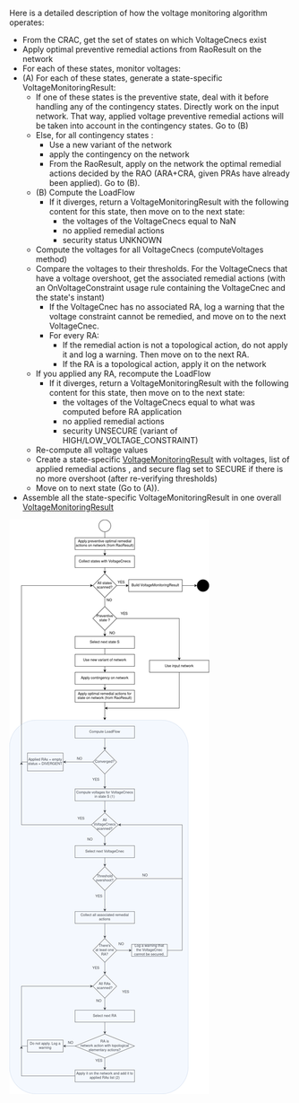 Here is a detailed description of how the voltage monitoring algorithm operates:
- From the CRAC, get the set of states on which VoltageCnecs exist
- Apply optimal preventive remedial actions from RaoResult on the network
- For each of these states, monitor voltages:
- (A) For each of these states, generate a state-specific VoltageMonitoringResult:
  - If one of these states is the preventive state, deal with it before handling any of the contingency states. Directly work on the input
    network. That way, applied voltage preventive remedial actions will be taken into account in the contingency states. Go to (B)
  - Else, for all contingency states :
    - Use a new variant of the network
    - apply the contingency on the network
    - From the RaoResult, apply on the network the optimal remedial actions decided by the RAO (ARA+CRA, given PRAs have
      already been applied). Go to (B).
  - (B) Compute the LoadFlow
    - If it diverges, return a VoltageMonitoringResult with the following content for this state, then move on to the next state:
      - the voltages of the VoltageCnecs equal to NaN
      - no applied remedial actions
      - security status UNKNOWN
  - Compute the voltages for all VoltageCnecs (computeVoltages method)
  - Compare the voltages to their thresholds. For the VoltageCnecs that have a voltage overshoot, get the associated remedial actions (with
    an OnVoltageConstraint usage rule containing the VoltageCnec and the state's instant)
    - If the VoltageCnec has no associated RA, log a warning that the voltage constraint cannot be remedied, and move on to the
      next VoltageCnec.
    - For every RA:
      - If the remedial action is not a topological action, do not apply it and log a warning. Then move on to the next RA.
      - If the RA is a topological action, apply it on the network
  - If you applied any RA, recompute the LoadFlow
    - If it diverges, return a VoltageMonitoringResult with the following content for this state, then move on to the next state:
      - the voltages of the VoltageCnecs equal to what was computed before RA application
      - no applied remedial actions
      - security UNSECURE (variant of HIGH/LOW_VOLTAGE_CONSTRAINT)
  - Re-compute all voltage values
  - Create a state-specific [VoltageMonitoringResult](#result) with voltages, list of applied remedial actions , and secure flag set to SECURE if there is
    no more overshoot (after re-verifying thresholds)
  - Move on to next state (Go to (A)).
- Assemble all the state-specific VoltageMonitoringResult in one overall [VoltageMonitoringResult](#result)
  
![Voltage monitoring algorithm](/assets/img/voltage_monitoring_algorithm.png)
